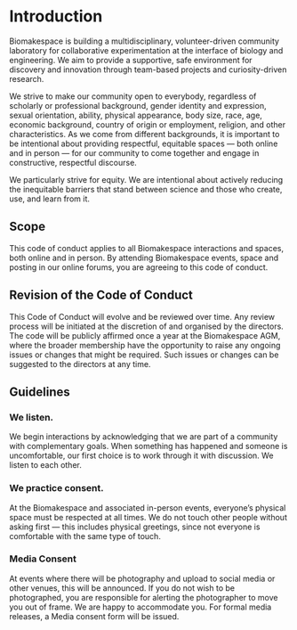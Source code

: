  # Introduction
  
 Biomakespace is building a multidisciplinary, volunteer-driven community laboratory for collaborative experimentation at the interface of biology and engineering. We aim to provide a supportive, safe environment for discovery and innovation through team-based projects and curiosity-driven research.
 
 We strive to make our community open to everybody, regardless of scholarly or professional background, gender identity and expression, sexual orientation, ability, physical appearance, body size, race, age, economic background, country of origin or employment, religion, and other characteristics. As we come from different backgrounds, it is important to be intentional about providing respectful, equitable spaces — both online and in person — for our community to come together and engage in constructive, respectful discourse.

 We particularly strive for equity. We are intentional about actively reducing the inequitable barriers that stand between science and those who create, use, and learn from it.

 ## Scope
  
 This code of conduct applies to all Biomakespace interactions and spaces, both online and in person. By attending Biomakespace events, space and posting in our online forums, you are agreeing to this code of conduct.
 
 ## Revision of the Code of Conduct
 
 This Code of Conduct will evolve and be reviewed over time. Any review process will be initiated at the discretion of and organised by the directors. The code will be publicly affirmed once a year at the Biomakespace AGM, where the broader membership have the opportunity to raise any ongoing issues or changes that might be required. Such issues or changes can be suggested to the directors at any time.
  
 ## Guidelines
  
 ### We listen.
 
 We begin interactions by acknowledging that we are part of a community with complementary goals. When something has happened and someone is uncomfortable, our first choice is to work through it with discussion. We listen to each other.
 
 ### We practice consent.
 
 At the Biomakespace and associated in-person events, everyone’s physical space must be respected at all times. We do not touch other people without asking first — this includes physical greetings, since not everyone is comfortable with the same type of touch.
 
 ### Media Consent
 
 At events where there will be photography and upload to social media or other venues, this will be announced. If you do not wish to be photographed, you are responsible for alerting the photographer to move you out of frame. We are happy to accommodate you. For formal media releases, a Media consent form will be issued.

